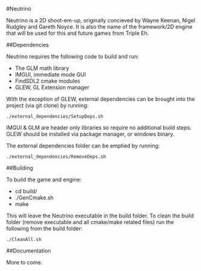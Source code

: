 #Neutrino

Neutrino is a 2D shoot-em-up, originally concieved by Wayne Keenan, Nigel Rudgley and Gareth Noyce. It is also the name
of the framework/2D engine that will be used for this and future games from Triple Eh.

##Dependencies

Neutrino requires the following code to build and run:

- The GLM math library
- IMGUI, immediate mode GUI 
- FindSDL2 cmake modules
- GLEW, GL Extension manager

With the exception of GLEW, external dependencies can be brought into the project (via git clone) by running:

`./external_dependencies/SetupDeps.sh`

IMGUI & GLM are header only libraries so require no additional build steps.  GLEW should be installed via package manager, or windows binary. 

The external dependencies folder can be emptied by running:

`./external_dependencies/RemoveDeps.sh`

##Building

To build the game and engine:

- cd build/
- ./GenCmake.sh
- make

This will leave the Neutrino executable in the build folder. To clean the build folder (remove executable and all cmake/make related files) run the following from the build folder:

`./CleanAll.sh` 


##Documentation

More to come.
